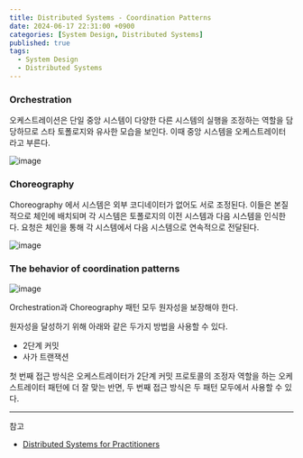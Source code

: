 ```yaml
---
title: Distributed Systems - Coordination Patterns
date: 2024-06-17 22:31:00 +0900
categories: [System Design, Distributed Systems]
published: true
tags:
  - System Design
  - Distributed Systems
---
```


### Orchestration

오케스트레이션은 단일 중앙 시스템이 다양한 다른 시스템의 실행을 조정하는 역할을 담당하므로 스타 토폴로지와 유사한 모습을 보인다.
이때 중앙 시스템을 오케스트레이터 라고 부른다.

![image](https://blog.kakaocdn.net/dn/ypCWe/btsBl56WrhM/vCCMlFLcXkesOgFdWxul80/img.png)

### Choreography

Choreography 에서 시스템은 외부 코디네이터가 없어도 서로 조정된다.
이들은 본질적으로 체인에 배치되며 각 시스템은 토폴로지의 이전 시스템과 다음 시스템을 인식한다.
요청은 체인을 통해 각 시스템에서 다음 시스템으로 연속적으로 전달된다.

![image](https://alok-mishra.com/wp-content/uploads/2022/07/choreography-alok-mishra.jpeg)

### The behavior of coordination patterns

![image](https://alok-mishra.com/wp-content/uploads/2022/07/orchestration-or-choreography.png?w=640)

Orchestration과 Choreography 패턴 모두 원자성을 보장해야 한다.

원자성을 달성하기 위해 아래와 같은 두가지 방법을 사용할 수 있다.

- 2단계 커밋
- 사가 트랜잭션

첫 번째 접근 방식은 오케스트레이터가 2단계 커밋 프로토콜의 조정자 역할을 하는 오케스트레이터 패턴에 더 잘 맞는 반면, 두 번째 접근 방식은 두 패턴 모두에서 사용할 수 있다.

---

참고

- [Distributed Systems for Practitioners](https://www.educative.io/courses/distributed-systems-practitioners)
